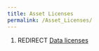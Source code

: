 ```yaml
---
title: Asset Licenses
permalink: /Asset_Licenses/
---
```


1.  REDIRECT [Data licenses](Data_licenses "wikilink")